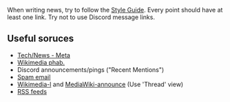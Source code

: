 When writing news, try to follow the [Style Guide](https://github.com/MMK21Hub/News/blob/master/Style%20Guide.md). Every point should have at least one link. Try not to use Discord message links.

## Useful soruces
 - [Tech/News - Meta](https://meta.wikimedia.org/wiki/Special:MyLanguage/Tech/News/Latest)
 - [Wikimedia phab.](https://phabricator.wikimedia.org/notification/)
 - Discord announcements/pings ("Recent Mentions")
 - [Spam email](https://mail.google.com/mail/u/2/)
 - [Wikimedia-l](https://lists.wikimedia.org/pipermail/wikimedia-l/) and [MediaWiki-announce](https://lists.wikimedia.org/pipermail/mediawiki-announce/) (Use 'Thread' view)
 - [RSS feeds](https://feedreader.com/)
